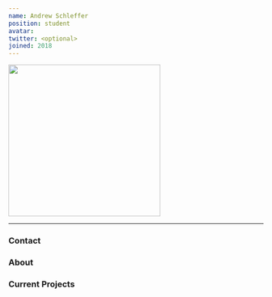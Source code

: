 ```yaml
---
name: Andrew Schleffer
position: student
avatar: 
twitter: <optional>
joined: 2018
---
```


<img width="300" src="{{site.baseurl}}/images/people/{{page.avatar}}" data-action="zoom">

---

### Contact



### About



### Current Projects

